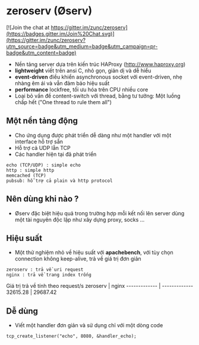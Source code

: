 # zeroserv (Øserv)

[![Join the chat at https://gitter.im/zunc/zeroserv](https://badges.gitter.im/Join%20Chat.svg)](https://gitter.im/zunc/zeroserv?utm_source=badge&utm_medium=badge&utm_campaign=pr-badge&utm_content=badge)

* Nền tảng server dựa trên kiến trúc HAProxy (http://www.haproxy.org)
* **lightweight** viết trên ansi C, nhỏ gọn, giản dị và dễ hiểu
* **event-driven** điều khiển asynchronous socket với event-driven, nhẹ nhàng êm ái và vẫn đảm bảo hiệu suất
* **performance** lockfree, tối ưu hóa trên CPU nhiều core
* Loại bỏ vấn đề content-switch với thread, bằng tư tưởng: Một luồng chấp hết ("One thread to rule them all") 

## Một nền tảng động
* Cho ứng dụng được phát triển dễ dàng như một handler với một interface hỗ trợ sẵn
* Hỗ trợ cả UDP lẫn TCP
* Các handler hiện tại đã phát triển
```
echo (TCP/UDP) : simple echo
http : simple http
memcached (TCP)
pubsub: hỗ trợ cả plain và http protocol
```

## Nên dùng khi nào ?
* Øserv đặc biệt hiệu quả trong trường hợp mỗi kết nối lên server dùng một tài nguyên độc lập như xây dựng proxy, socks ...

## Hiệu suất
* Một thử nghiệm nhỏ về hiệu suất với **apachebench**, với tùy chọn connection không keep-alive, trả về giá trị đơn giản
```
zeroserv : trả về uri request
nginx : trả về trang index trống
```
Giá trị trả về tính theo request/s
zeroserv      | nginx
------------- | -------------
32615.28      | 29687.42


## Dễ dùng
* Viết một handler đơn giản và sử dụng chỉ với một dòng code
```
tcp_create_listener("echo", 8080, &handler_echo);
```
